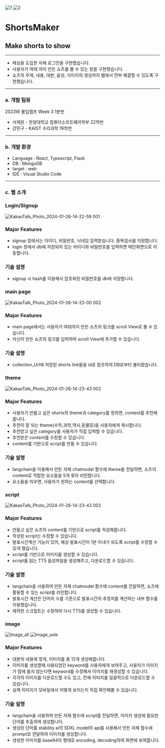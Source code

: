 ![1](https://github.com/JWMG-MadcampWeek4/week4-backend/assets/149568715/42a4ef0b-fdd3-4301-9cf2-86b63c54541b)
![2](https://github.com/JWMG-MadcampWeek4/week4-backend/assets/149568715/01cf190d-14b0-467d-8622-606998f5fe6c)




# ShortsMaker

## Make shorts to show

---

- 해싱을 도입한 자체 로그인을 구현했습니다.
- 사용자가 여태 까지 만든 쇼츠를 볼 수 있는 창을 구현했습니다.
- 쇼츠의 주제, 내용, 대본, 음성, 이미지의 생성까지 웹에서 전부 해결할 수 있도록 구현했습니다.

---

### a. 개발 팀원

2023W 몰입캠프 Week 3 1분반

- 서재원 - 한양대학교 컴퓨터소프트웨어학부 22학번
- 강민구 - KAIST 수리과학 19학번

---

### b. 개발 환경

- Language : React, Typescript, Flask
- DB : MongoDB
- target : web
- IDE : Visual Studio Code

---

### c. 웹 소개

### Login/Signup

![KakaoTalk_Photo_2024-01-26-14-22-59 001](https://github.com/JWMG-MadcampWeek4/week4-frontend/assets/149568715/9ee51301-fabc-4e3a-87e2-8afa6842b173)

### Major Features

- signup 창에서는 아이디, 비밀번호, 닉네임 입력받습니다. 중복검사를 지원합니다.
- login 창에서 db에 저장되어 있는 아이디와 비밀번호를 입력하면 메인화면으로 이동합니다.

### 기술 설명

- signup 시 hash를 이용해서 암호화된 비밀번호를 db에 저장합니다.

### main page
![KakaoTalk_Photo_2024-01-26-14-23-00 002](https://github.com/JWMG-MadcampWeek4/week4-frontend/assets/149568715/a7419632-22df-4eeb-a6ec-1d55f5335522)

### Major Features

- main page에서는 사용자가 여태까지 만든 쇼츠의 링크를 scroll View로 볼 수 있습니다.
- 자신이 만든 쇼츠의 링크를 입력하여 scroll View에 추가할 수 있습니다.

### 기술 설명

- collection_Url에 저장된 shorts link들을 id로 참조하여 DB로부터 불러왔습니다.

### theme
![KakaoTalk_Photo_2024-01-26-14-23-43 002](https://github.com/JWMG-MadcampWeek4/week4-frontend/assets/149568715/40b423f8-9bed-4495-897d-a6378940d4f3)
### Major Features

- 사용자가 만들고 싶은 shorts의 theme과 category를 정하면, content를 추천해줍니다.
- 추천이 잘 되는 theme(수학,과학,역사,동물등)을 사용자에게 제시합니다.
- 추천받고 싶은 category를 사용자가 직접 입력할 수 있습니다.
- 추천받은 content를 수정할 수 있습니다.
- content를 기반으로 script를 만들 수 있습니다.

### 기술 설명

- langchain을 이용해서 만든 자체 chatmodel 함수에 theme을 전달하면, 쇼츠의 content로 적합한 요소들을 5개 찾아 리턴합니다.
- 요소들을 띄우면, 사용자가 원하는 content를 선택합니다.

### script

![KakaoTalk_Photo_2024-01-26-14-23-43 002](https://github.com/JWMG-MadcampWeek4/week4-frontend/assets/149568715/8320848e-6d12-406d-aa2c-bed0cf00649f)

### Major Features

- 만들고 싶은 쇼츠의 content를 기반으로 script를 작성해줍니다.
- 작성된 script는 수정할 수 있습니다.
- 발표시간계산 기능이 있어, 예상 발표시간이 1분 이내가 되도록 script를 수정할 수 있게 했습니다.
- script를 기반으로 이미지를 생성할 수 있습니다.
- script를 읽는 TTS 음성파일을 생성해주고, 다운로드할 수 있습니다.

### 기술 설명

- langchain을 사용하여 만든 자체 chatmodel 함수에 content를 전달하면, 쇼츠에 활용할 수 있는 script를 리턴합니다.
- 발표시간 계산은 단어의 수를 기준으로 발표시간의 추정치를 계산하는 내부 함수를 이용했습니다.
- 제작한 스크립트는 수정하여 다시 TTS를 생성할 수 있습니다.

### image

![Image_all](https://github.com/JWMG-MadcampWeek4/week4-frontend/assets/149568715/05ffa1ea-4822-4569-aebe-b3fa19bc5251)
![Image_sole](https://github.com/JWMG-MadcampWeek4/week4-frontend/assets/149568715/488aae7a-aef2-4be8-9be7-323ed5bda635)
### Major Features

- 대본의 내용에 맞게, 이미지를 총 12개 생성해줍니다.
- 이미지를 생성할때 사용되었던 keyword를 사용자에게 보여주고, 사용자가 이미지가 맘에 들지 않는다면 keyword를 수정해서 이미지를 재생성할 수 있습니다.
- 각각의 이미지를 다운로드할 수도 있고, 전체 이미지를 일괄적으로 다운로드할 수 있습니다.
- 실제 이미지가 모바일에서 어떻게 보이는지 직접 확인해볼 수 있습니다.

### 기술 설명

- langchain을 사용하여 만든 자체 함수에 script를 전달하면, 이미지 생성에 필요한 단어를 추출하여 생성합니다.
- 생성된 단어를 stability ai의 SDXL model의 api를 사용해서 만든 자체 함수에 prompt로 전달하여 이미지를 생성합니다.
- 생성한 이미지를 base64의 형태로 encoding, decoding하여 화면에 보여줍니다.

